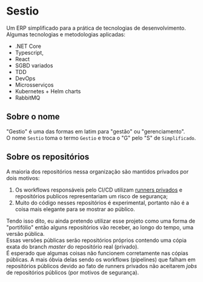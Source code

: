 # Sestio

Um ERP simplificado para a prática de tecnologias de desenvolvimento.  
Algumas tecnologias e metodologias aplicadas:
- .NET Core
- Typescript, 
- React
- SGBD variados
- TDD
- DevOps
- Microsserviços
- Kubernetes + Helm charts
- RabbitMQ

## Sobre o nome

"Gestio" é uma das formas em latim para "gestão" ou "gerenciamento".  
O nome `Sestio` toma o termo `Gestio` e troca o "G" pelo "S" de `Simplificado`.

## Sobre os repositórios

A maioria dos repositórios nessa organização são mantidos privados por dois motivos:
1. Os workflows responsáveis pelo CI/CD utilizam [runners privados](https://docs.github.com/en/actions/hosting-your-own-runners/about-self-hosted-runners) e repositórios publicos representariam um risco de segurança;
1. Muito do código nesses repositórios é experimental, portanto não é a coisa mais elegante para se mostrar ao público.

Tendo isso dito, eu ainda pretendo utilizar esse projeto como uma forma de "portifólio" então alguns repositórios
vão receber, ao longo do tempo, uma versão pública.  
Essas versões públicas serão repositórios próprios contendo uma cópia exata do branch *master* do repositório real (privado).  
É esperado que algumas coisas não funcionem corretamente nas cópias públicas. A mais óbvia delas sendo os workflows (pipelines)
que falham em repositórios públicos devido ao fato de runners privados não aceitarem *jobs* de repositórios públicos (por motivos de segurança).

